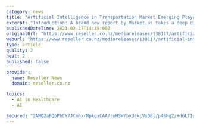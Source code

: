 ```yaml
---
category: news
title: "Artificial Intelligence in Transportation Market Emerging Players May Yields New Opportunities 2022-2031"
excerpt: "Introduction: A brand new report by Market.us takes a deep dive into the \"Artificial Intelligence in Transportation Market Segmentation by Application (Semi & Full-Autonomous, HMI"
publishedDateTime: 2021-02-27T14:35:00Z
originalUrl: "https://www.reseller.co.nz/mediareleases/138117/artificial-intelligence-in-transportation-market/"
webUrl: "https://www.reseller.co.nz/mediareleases/138117/artificial-intelligence-in-transportation-market/"
type: article
quality: 2
heat: 2
published: false

provider:
  name: Reseller News
  domain: reseller.co.nz

topics:
  - AI in Healthcare
  - AI

secured: "2AMQ2aBQoPbCY7JCmhxrMpkgxCAA/ruHSW/bydekcVsQBl/p4BHg2z+dGLTIgqqFGjhtxv1oj3cygRMVE1AhE0N1oOprXQJJ9TQ8RAmLWVjba/3yQUqLoG7b0BDkcwZfHVLEfKs0WOL51I6mu1FoU8W7gM/QLlOH6C6b26SXpTa2rCYl/fyHb6Iu7Dw0O1TsfWXEAShZYqNSyKY6oFnl2JavY27AEaBXKpLXLxIc7f5c3eF6iC6wUGUivgcDatAwtwWba+UsdsdV+p7nc4csbQ03B4Hg7p8bjONQvYNaC/N8bIjTZ7M1VxmFXDm9yBUKCjuoVxyD2FYcb5VqMbz1Ymwh5kiNvbuAR77JVacodVw=;NBnOjjdyx/LzazyohyPbwQ=="
---
```


